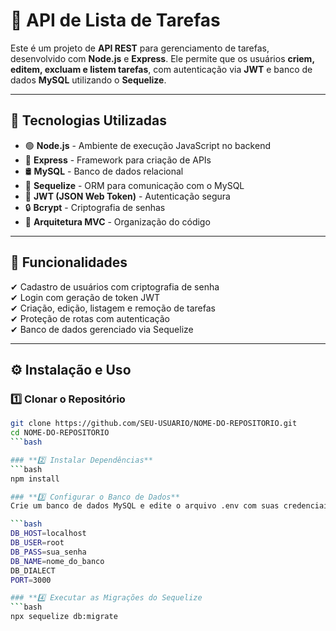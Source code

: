 # 📝 API de Lista de Tarefas

Este é um projeto de **API REST** para gerenciamento de tarefas, desenvolvido com **Node.js** e **Express**. Ele permite que os usuários **criem, editem, excluam e listem tarefas**, com autenticação via **JWT** e banco de dados **MySQL** utilizando o **Sequelize**.

---

## 🚀 Tecnologias Utilizadas

- 🟢 **Node.js** - Ambiente de execução JavaScript no backend  
- 🚀 **Express** - Framework para criação de APIs  
- 🛢 **MySQL** - Banco de dados relacional  
- 🔄 **Sequelize** - ORM para comunicação com o MySQL  
- 🔐 **JWT (JSON Web Token)** - Autenticação segura  
- 🔒 **Bcrypt** - Criptografia de senhas  
- 📂 **Arquitetura MVC** - Organização do código  

---

## 📌 Funcionalidades  

✔ Cadastro de usuários com criptografia de senha  
✔ Login com geração de token JWT  
✔ Criação, edição, listagem e remoção de tarefas  
✔ Proteção de rotas com autenticação  
✔ Banco de dados gerenciado via Sequelize  

---

## ⚙️ **Instalação e Uso**

### **1️⃣ Clonar o Repositório**
```bash
git clone https://github.com/SEU-USUARIO/NOME-DO-REPOSITORIO.git
cd NOME-DO-REPOSITORIO
```bash

### **2️⃣ Instalar Dependências**
```bash
npm install

### **3️⃣ Configurar o Banco de Dados**
Crie um banco de dados MySQL e edite o arquivo .env com suas credenciais:

```bash
DB_HOST=localhost
DB_USER=root
DB_PASS=sua_senha
DB_NAME=nome_do_banco
DB_DIALECT
PORT=3000

### **4️⃣ Executar as Migrações do Sequelize
```bash
npx sequelize db:migrate


